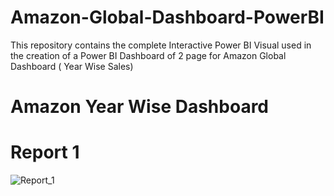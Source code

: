 # Amazon-Global-Dashboard-PowerBI
This repository contains the complete Interactive Power BI Visual used in the creation of a Power BI Dashboard of 2 page for Amazon Global Dashboard ( Year Wise Sales)

# Amazon Year Wise Dashboard
# Report 1
![Report_1](https://github.com/navanitkumar121/Amazon-Global-Dashboard-PowerBI/assets/86871749/0b894ad6-836a-4850-83c3-68ab26085664)
